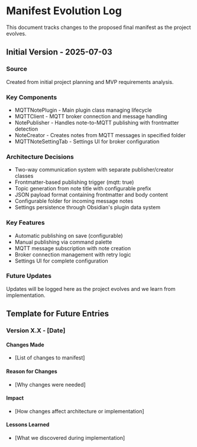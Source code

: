 # Manifest Evolution Log

This document tracks changes to the proposed final manifest as the project evolves.

## Initial Version - 2025-07-03

### Source
Created from initial project planning and MVP requirements analysis.

### Key Components
- MQTTNotePlugin - Main plugin class managing lifecycle
- MQTTClient - MQTT broker connection and message handling
- NotePublisher - Handles note-to-MQTT publishing with frontmatter detection
- NoteCreator - Creates notes from MQTT messages in specified folder
- MQTTNoteSettingTab - Settings UI for broker configuration

### Architecture Decisions
- Two-way communication system with separate publisher/creator classes
- Frontmatter-based publishing trigger (mqtt: true)
- Topic generation from note title with configurable prefix
- JSON payload format containing frontmatter and body content
- Configurable folder for incoming message notes
- Settings persistence through Obsidian's plugin data system

### Key Features
- Automatic publishing on save (configurable)
- Manual publishing via command palette
- MQTT message subscription with note creation
- Broker connection management with retry logic
- Settings UI for complete configuration

### Future Updates
Updates will be logged here as the project evolves and we learn from implementation.

## Template for Future Entries

### Version X.X - [Date]

#### Changes Made
- [List of changes to manifest]

#### Reason for Changes
- [Why changes were needed]

#### Impact
- [How changes affect architecture or implementation]

#### Lessons Learned
- [What we discovered during implementation]